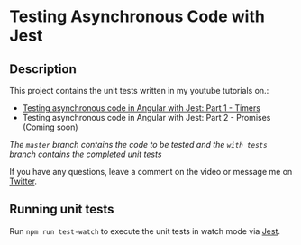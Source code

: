 # Testing Asynchronous Code with Jest

## Description

This project contains the unit tests written in my youtube tutorials on.: 
 - [Testing asynchronous code in Angular with Jest: Part 1 - Timers](https://youtu.be/nC_J6mmi3-I)
 - Testing asynchronous code in Angular with Jest: Part 2 - Promises (Coming soon)

_The `master` branch contains the code to be tested and the `with tests` branch contains the completed unit tests_

If you have any questions, leave a comment on the video or message me on [Twitter](https://twitter.com/theryansmee).

## Running unit tests

Run `npm run test-watch` to execute the unit tests in watch mode via [Jest](https://jestjs.io/).
